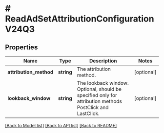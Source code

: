 # # ReadAdSetAttributionConfigurationV24Q3

## Properties

Name | Type | Description | Notes
------------ | ------------- | ------------- | -------------
**attribution_method** | **string** | The attribution method. | [optional]
**lookback_window** | **string** | The lookback window. Optional, should be specified only for attribution methods PostClick and LastClick. | [optional]

[[Back to Model list]](../../README.md#models) [[Back to API list]](../../README.md#endpoints) [[Back to README]](../../README.md)
